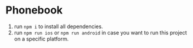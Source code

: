 # Phonebook

1. run `npm i` to install all dependencies.
2. run `npm run ios` or `npm run android` in case you want to run this project on a specific platform.